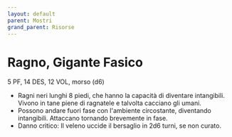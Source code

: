 ```yaml
---
layout: default
parent: Mostri
grand_parent: Risorse
---
```


# Ragno, Gigante Fasico

5 PF, 14 DES, 12 VOL, morso (d6)

- Ragni neri lunghi 8 piedi, che hanno la capacità di diventare intangibili. Vivono in tane piene di ragnatele e talvolta cacciano gli umani.
- Possono andare fuori fase con l'ambiente circostante, diventando intangibili. Attaccano tornando brevemente in fase.
- Danno critico: Il veleno uccide il bersaglio in 2d6 turni, se non curato.